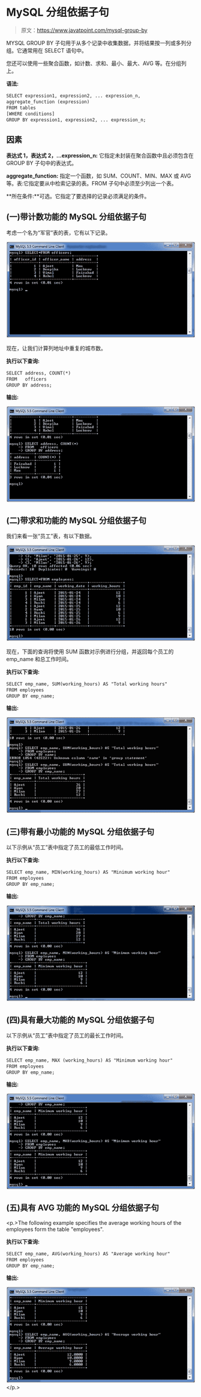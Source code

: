 # MySQL 分组依据子句

> 原文：<https://www.javatpoint.com/mysql-group-by>

MYSQL GROUP BY 子句用于从多个记录中收集数据，并将结果按一列或多列分组。它通常用在 SELECT 语句中。

您还可以使用一些聚合函数，如计数、求和、最小、最大、AVG 等。在分组列上。

**语法:**

```
SELECT expression1, expression2, ... expression_n, 
aggregate_function (expression)
FROM tables
[WHERE conditions]
GROUP BY expression1, expression2, ... expression_n;

```

## 因素

**表达式 1，表达式 2，...expression_n:** 它指定未封装在聚合函数中且必须包含在 GROUP BY 子句中的表达式。

**aggregate_function:** 指定一个函数，如 SUM、COUNT、MIN、MAX 或 AVG 等。表:它指定要从中检索记录的表。FROM 子句中必须至少列出一个表。

**所在条件:**可选。它指定了要选择的记录必须满足的条件。

## (一)带计数功能的 MySQL 分组依据子句

考虑一个名为“军官”表的表，它有以下记录。

![MySQL group by clause 1](img/098747384f567741912a168923a0dbec.png)

现在，让我们计算列地址中重复的城市数。

**执行以下查询:**

```
SELECT address, COUNT(*)
FROM   officers 
GROUP BY address; 

```

**输出:**

![MySQL group by clause 2](img/9b5891ab5fe3b8abd74c08167c98c03e.png)

## (二)带求和功能的 MySQL 分组依据子句

我们来看一张“员工”表，有以下数据。

![MySQL group by clause 3](img/3ebd08e2c15a83032ebd510f5e70b137.png)

现在，下面的查询将使用 SUM 函数对示例进行分组，并返回每个员工的 emp_name 和总工作时间。

**执行以下查询:**

```
SELECT emp_name, SUM(working_hours) AS "Total working hours"
FROM employees
GROUP BY emp_name;

```

**输出:**

![MySQL group by clause 4](img/9eaf1cd9ea399a1c3c2a05ffd1763701.png)

## (三)带有最小功能的 MySQL 分组依据子句

以下示例从“员工”表中指定了员工的最低工作时间。

**执行以下查询:**

```
SELECT emp_name, MIN(working_hours) AS "Minimum working hour"
FROM employees
GROUP BY emp_name;

```

**输出:**

![MySQL group by clause 5](img/b5ba3f129a3e0e11b901b407b65e7142.png)

## (四)具有最大功能的 MySQL 分组依据子句

以下示例从“员工”表中指定了员工的最长工作时间。

**执行以下查询:**

```
SELECT emp_name, MAX (working_hours) AS "Minimum working hour"
FROM employees
GROUP BY emp_name;

```

**输出:**

![MySQL group by clause 6](img/a03fa6ac9a7a4abd1d787b0c605345fd.png)

## (五)具有 AVG 功能的 MySQL 分组依据子句

<p.>The following example specifies the average working hours of the employees form the table "employees".

**执行以下查询:**

```
SELECT emp_name, AVG(working_hours) AS "Average working hour"
FROM employees
GROUP BY emp_name;

```

**输出:**

![MySQL group by clause 7](img/993b6d1db1947422f363bd62f0cc2495.png)</p.>